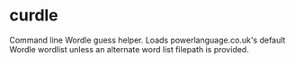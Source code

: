 # curdle
Command line Wordle guess helper. Loads powerlanguage.co.uk's default Wordle wordlist unless an alternate word list filepath is provided.
